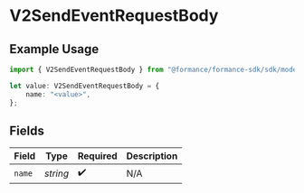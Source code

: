 # V2SendEventRequestBody

## Example Usage

```typescript
import { V2SendEventRequestBody } from "@formance/formance-sdk/sdk/models/operations";

let value: V2SendEventRequestBody = {
    name: "<value>",
};
```

## Fields

| Field              | Type               | Required           | Description        |
| ------------------ | ------------------ | ------------------ | ------------------ |
| `name`             | *string*           | :heavy_check_mark: | N/A                |